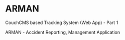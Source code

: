 # ARMAN
CouchCMS based Tracking System (Web App) - Part 1

ARMAN - Accident Reporting, Management Application
